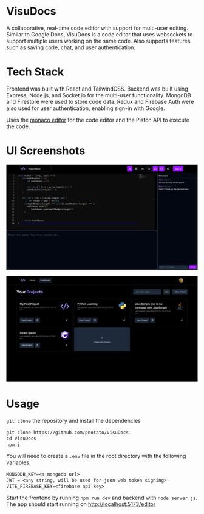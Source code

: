 # VisuDocs

A collaborative, real-time code editor with support for multi-user editing. Similar to Google Docs, VisuDocs is a code editor that uses websockets to support multiple users working on the same code. Also supports features such as saving code, chat, and user authentication.

# Tech Stack

Frontend was built with React and TailwindCSS. Backend was built using Express, Node.js, and Socket.io for the multi-user functionality. MongoDB and Firestore were used to store code data. Redux and Firebase Auth were also used for user authentication, enabling sign-in with Google. 

Uses the [monaco editor](https://github.com/microsoft/monaco-editor) for the code editor and the Piston API to execute the code.

# UI Screenshots

![VisuDocs Editor](./documentation/images/editor.jpeg)

![VisuDocs Dashboard](./documentation/images/dashboard.jpeg)

# Usage

```git clone``` the repository and install the dependencies
```
git clone https://github.com/pnotato/VisuDocs
cd VisuDocs
npm i
```

You will need to create a ```.env``` file in the root directory with the following variables:
```
MONGODB_KEY=<a mongodb url>
JWT = <any string, will be used for json web token signing>
VITE_FIREBASE_KEY=<firebase api key>
```
Start the frontend by running ```npm run dev``` and backend with ```node server.js```. The app should start running on [http://localhost:5173/editor](http://localhost:5173/editor)



